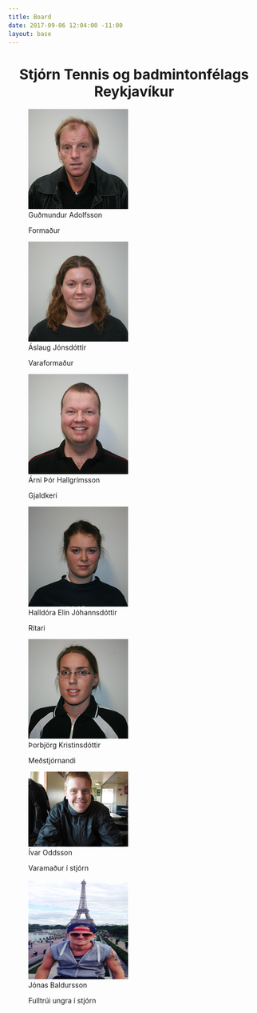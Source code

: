 ```yaml
---
title: Board
date: 2017-09-06 12:04:00 -11:00
layout: base
---
```


<head>
<link href='http://fonts.googleapis.com/css?family=Lobster' rel='stylesheet' type='text/css'>
</head>
<body>
<h1 class="board_text" id="page_without_coverphoto" align="center">Stjórn Tennis og badmintonfélags Reykjavíkur</h1>
<div id="container">
<figure id="row1">
<img src="/images/gudmundur.png" alt="Guðmundur-formaður">
<figcaption class="board_text">Guðmundur Adolfsson</figcaption>
<p>Formaður</p>
</figure>
<figure id="row2">
<img src="/images/aslaug.png" alt="Áslaug-varaformaður">
<figcaption class="board_text">Áslaug Jónsdóttir</figcaption>
<p>Varaformaður</p>
</figure>
</div>
<div id="container">
<figure id="row1">
<img src="/images/arni.png" alt="Árni-gjaldkeri">
<figcaption class="board_text">Árni Þór Hallgrímsson</figcaption>
<p>Gjaldkeri</p>
</figure>
<figure id="row2">
<img src="/images/halldora.png" alt="Halldóra-ritari">
<figcaption class="board_text">Halldóra Elín Jóhannsdóttir</figcaption>
<p>Ritari</p>
</figure>
</div>
<div id="container">
<figure id="row1">
<img src="/images/thorbjorg.png" alt="Þorbjörg-meðstjórnandi">
<figcaption class="board_text">Þorbjörg Kristinsdóttir</figcaption>
<p>Meðstjórnandi</p>
</figure>
<figure id="row2">
<img src="/images/ivar.jpg" alt="Ívar-varamaður í stjórn">
<figcaption class="board_text">Ívar Oddsson</figcaption>
<p>Varamaður í stjórn</p>
</figure>
</div>
<div id="container">
<figure id="row3">
<img src="/images/jonas.jpg" alt="Jónas-fulltrúi ungra í stjórnn" width="200px" height="200px" />
<figcaption class="board_text">Jónas Baldursson</figcaption>
<p>Fulltrúi ungra í stjórn</p>
</figure>
</div>
</body>